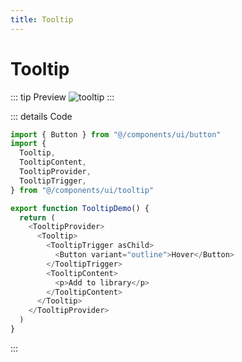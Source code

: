 ```yaml
---
title: Tooltip
---
```


# Tooltip

::: tip Preview
![tooltip](/components/tooltip.png)
:::

::: details Code
```js
import { Button } from "@/components/ui/button"
import {
  Tooltip,
  TooltipContent,
  TooltipProvider,
  TooltipTrigger,
} from "@/components/ui/tooltip"

export function TooltipDemo() {
  return (
    <TooltipProvider>
      <Tooltip>
        <TooltipTrigger asChild>
          <Button variant="outline">Hover</Button>
        </TooltipTrigger>
        <TooltipContent>
          <p>Add to library</p>
        </TooltipContent>
      </Tooltip>
    </TooltipProvider>
  )
}
```
:::